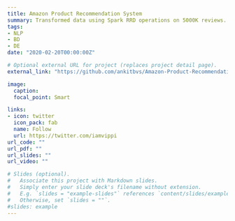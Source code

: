 ```yaml
---
title: Amazon Product Recommendation System
summary: Transformed data using Spark RRD operations on 5000K reviews. Built a product recommendation system using ALS Collaborative Filtering obtaining an RMSE value of 0.91. The data set contains data for 287,209 products with 5,074,160 reviews and ratings by 1, 57,386 users.
tags:
- NLP
- BD
- DE 
date: "2020-02-20T00:00:00Z"

# Optional external URL for project (replaces project detail page).
external_link: "https://github.com/ankitbvs/Amazon-Product-Recommendation-System"

image:
  caption: 
  focal_point: Smart

links:
- icon: twitter
  icon_pack: fab
  name: Follow
  url: https://twitter.com/iamvippi
url_code: ""
url_pdf: ""
url_slides: ""
url_video: ""

# Slides (optional).
#   Associate this project with Markdown slides.
#   Simply enter your slide deck's filename without extension.
#   E.g. `slides = "example-slides"` references `content/slides/example-slides.md`.
#   Otherwise, set `slides = ""`.
#slides: example
---
```


